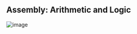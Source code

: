 ## Assembly: Arithmetic and Logic
![image](https://github.com/steveLauwh/The-deliberate-practice-of-software-technology/blob/master/Programing%20Language/CS107/Lecture11.png)
